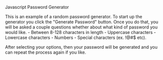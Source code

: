 Javascript Password Generator

This is an example of a random password generator. To start up the generator you click the "Generate Password" button. Once you do that, you will be asked a couple questions whether about what kind of password you would like.
    - Between 8-128 characters in length
    - Uppercase characters
    - Lowercase characters
    - Numbers
    - Special characters (ex. !@#$ etc).

After selecting your options, then your password will be generated and you can repeat the process again if you like.